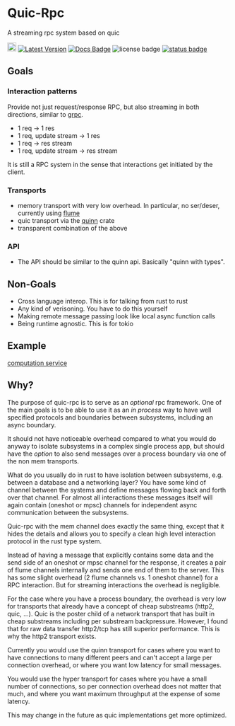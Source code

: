 # Quic-Rpc

A streaming rpc system based on quic

[<img src="https://img.shields.io/badge/github-quic_rpc-8da0cb?style=for-the-badge&labelColor=555555&logo=github" height="20" >][repo link] [![Latest Version]][crates.io] [![Docs Badge]][docs.rs] ![license badge] [![status badge]][status link]

[Latest Version]: https://img.shields.io/crates/v/quic-rpc.svg
[crates.io]: https://crates.io/crates/quic-rpc
[Docs Badge]: https://img.shields.io/badge/docs-docs.rs-green
[docs.rs]: https://docs.rs/quic-rpc
[license badge]: https://img.shields.io/crates/l/quic-rpc
[status badge]: https://github.com/n0-computer/quic-rpc/actions/workflows/rust.yml/badge.svg
[status link]: https://github.com/n0-computer/quic-rpc/actions/workflows/rust.yml
[repo link]: https://github.com/n0-computer/quic-rpc

## Goals

### Interaction patterns

Provide not just request/response RPC, but also streaming in both directions, similar to [grpc].

- 1 req -> 1 res
- 1 req, update stream -> 1 res
- 1 req -> res stream
- 1 req, update stream -> res stream

It is still a RPC system in the sense that interactions get initiated by the client.

### Transports

- memory transport with very low overhead. In particular, no ser/deser, currently using [flume]
- quic transport via the [quinn] crate
- transparent combination of the above

### API

- The API should be similar to the quinn api. Basically "quinn with types".

## Non-Goals

- Cross language interop. This is for talking from rust to rust
- Any kind of verisoning. You have to do this yourself
- Making remote message passing look like local async function calls
- Being runtime agnostic. This is for tokio

## Example

[computation service](https://github.com/n0-computer/quic-rpc/blob/main/tests/math.rs)

## Why?

The purpose of quic-rpc is to serve as an *optional* rpc framework. One of the
main goals is to be able to use it as an *in process* way to have well specified
protocols and boundaries between subsystems, including an async boundary.

It should not have noticeable overhead compared to what you would do anyway to
isolate subsystems in a complex single process app, but should have the *option*
to also send messages over a process boundary via one of the non mem transports.

What do you usually do in rust to have isolation between subsystems, e.g.
between a database and a networking layer? You have some kind of
channel between the systems and define messages flowing back and forth over that
channel. For almost all interactions these messages itself will again contain
(oneshot or mpsc) channels for independent async communication between the
subsystems.

Quic-rpc with the mem channel does exactly the same thing, except that it hides
the details and allows you to specify a clean high level interaction protocol
in the rust type system.

Instead of having a message that explicitly contains some data and the send side
of an oneshot or mpsc channel for the response, it creates a pair of flume
channels internally and sends one end of them to the server. This has some slight
overhead (2 flume channels vs. 1 oneshot channel) for a RPC interaction. But
for streaming interactions the overhead is negligible.

For the case where you have a process boundary, the overhead is very low for
transports that already have a concept of cheap substreams (http2, quic, ...).
Quic is the poster child of a network transport that has built in cheap
substreams including per substream backpressure. However, I found that for raw
data transfer http2/tcp has still superior performance. This is why the http2
transport exists.

Currently you would use the quinn transport for cases where you want to have
connections to many different peers and can't accept a large per connection
overhead, or where you want low latency for small messages.

You would use the hyper transport for cases where you have a small number of
connections, so per connection overhead does not matter that much, and where
you want maximum throughput at the expense of some latency.

This may change in the future as quic implementations get more optimized.

[quinn]: https://docs.rs/quinn/
[flume]: https://docs.rs/flume/
[grpc]: https://grpc.io/
